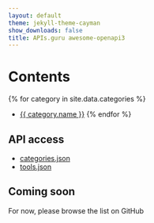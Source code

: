 ```yaml
---
layout: default
theme: jekyll-theme-cayman
show_downloads: false
title: APIs.guru awesome-openapi3
---
```


# Contents

{% for category in site.data.categories %}
* <a href="#{{ category.slug }}">{{ category.name }}</a>
{% endfor %}

## API access

* [categories.json](/api/categories.json)
* [tools.json](/api/tools.json)

## Coming soon

For now, please browse the list on GitHub
